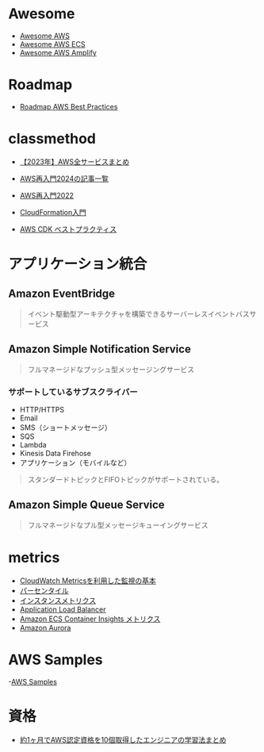 # Awesome

- [Awesome AWS](https://github.com/donnemartin/awesome-aws#awesome-aws-)
- [Awesome AWS ECS](https://github.com/nathanpeck/awesome-ecs#readme)
- [Awesome AWS Amplify](https://github.com/dabit3/awesome-aws-amplify#readme)

# Roadmap

- [Roadmap AWS Best Practices](https://roadmap.sh/best-practices/aws)

# classmethod

- [【2023年】AWS全サービスまとめ](https://dev.classmethod.jp/articles/aws-summary-2023/)
- [AWS再入門2024の記事一覧](https://dev.classmethod.jp/referencecat/aws-re-introduction-2024/)
- [AWS再入門2022](https://dev.classmethod.jp/referencecat/aws-re-introduction-2020-2)

- [CloudFormation入門](https://dev.classmethod.jp/articles/sainyumon-cloudformation/)
- [AWS CDK ベストプラクティス](https://aws.amazon.com/jp/blogs/news/best-practices-for-developing-cloud-applications-with-aws-cdk)

# アプリケーション統合

## Amazon EventBridge

> イベント駆動型アーキテクチャを構築できるサーバーレスイベントバスサービス

## Amazon Simple Notification Service

> フルマネージドなプッシュ型メッセージングサービス

### サポートしているサブスクライバー

- HTTP/HTTPS
- Email
- SMS（ショートメッセージ）
- SQS
- Lambda
- Kinesis Data Firehose
- アプリケーション（モバイルなど）

> スタンダードトピックとFIFOトピックがサポートされている。

## Amazon Simple Queue Service

> フルマネージドなプル型メッセージキューイングサービス

# metrics

- [CloudWatch Metricsを利用した監視の基本](https://zenn.dev/tatsuo48/articles/8f436c4a057961)
- [パーセンタイル](https://docs.aws.amazon.com/ja_jp/AmazonCloudWatch/latest/monitoring/cloudwatch_concepts.html#Percentiles)
- [インスタンスメトリクス](https://docs.aws.amazon.com/ja_jp/AWSEC2/latest/UserGuide/viewing_metrics_with_cloudwatch.html#ec2-cloudwatch-metrics)
- [Application Load Balancer](https://docs.aws.amazon.com/ja_jp/elasticloadbalancing/latest/application/load-balancer-cloudwatch-metrics.html)
- [Amazon ECS Container Insights メトリクス](https://docs.aws.amazon.com/ja_jp/AmazonCloudWatch/latest/monitoring/Container-Insights-metrics-ECS.html)
- [Amazon Aurora](https://docs.aws.amazon.com/ja_jp/AmazonRDS/latest/AuroraUserGuide/Aurora.AuroraMonitoring.Metrics.html)

# AWS Samples

-[AWS Samples](https://github.com/aws-samples)

# 資格

- [約1ヶ月でAWS認定資格を10個取得したエンジニアの学習法まとめ](https://dev.classmethod.jp/articles/aws-certifications-study-methods/)
